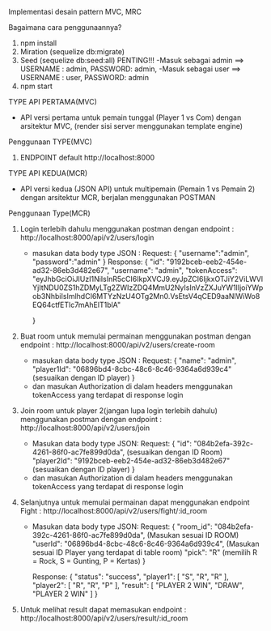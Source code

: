 Implementasi desain pattern MVC, MRC

Bagaimana cara penggunaannya?

1. npm install
2. Miration (sequelize db:migrate)
3. Seed (sequelize db:seed:all) PENTING!!!
   -Masuk sebagai admin ==> USERNAME : admin, PASSWORD: admin,
   -Masuk sebagai user ==> USERNAME : user, PASSWORD: admin
4. npm start

TYPE API PERTAMA(MVC)

- API versi pertama untuk pemain tunggal (Player 1 vs Com) dengan arsitektur MVC, (render sisi server menggunakan template engine)

Penggunaan TYPE(MVC)

1. ENDPOINT default http://localhost:8000

TYPE API KEDUA(MCR)

- API versi kedua (JSON API) untuk multipemain (Pemain 1 vs Pemain 2) dengan arsitektur MCR, berjalan menggunakan POSTMAN

Penggunaan Type(MCR)

1.  Login terlebih dahulu menggunakan postman dengan endpoint : http://localhost:8000/api/v2/users/login

    - masukan data body type JSON :
      Request:
      {
      "username":"admin",
      "password":"admin"
      }
      Response:
      {
      "id": "9192bceb-eeb2-454e-ad32-86eb3d482e67",
      "username": "admin",
      "tokenAccess": "eyJhbGciOiJIUzI1NiIsInR5cCI6IkpXVCJ9.eyJpZCI6IjkxOTJiY2ViLWVlYjItNDU0ZS1hZDMyLTg2ZWIzZDQ4MmU2NyIsInVzZXJuYW1lIjoiYWpob3NhbiIsImlhdCI6MTYzNzU4OTg2Mn0.VsEtsV4qCED9aaNlWiWo8EQ64ctfETlc7mAhElT1blA"

      }

2.  Buat room untuk memulai permainan menggunakan postman dengan endpoint : http://localhost:8000/api/v2/users/create-room

    - masukan data body type JSON :
      Request:
      {
      "name": "admin",
      "player1Id": "06896bd4-8cbc-48c6-8c46-9364a6d939c4" (sesuaikan dengan ID player)
      }
    - dan masukan Authorization di dalam headers menggunakan tokenAccess yang terdapat di response login

3.  Join room untuk player 2(jangan lupa login terlebih dahulu) menggunakan postman dengan endpoint : http://localhost:8000/api/v2/users/join

    - Masukan data body type JSON:
      Request:
      {
      "id": "084b2efa-392c-4261-86f0-ac7fe899d0da", (sesuaikan dengan ID Room)
      "player2Id": "9192bceb-eeb2-454e-ad32-86eb3d482e67" (sesuaikan dengan ID player)
      }
    - dan masukan Authorization di dalam headers menggunakan tokenAccess yang terdapat di response login

4.  Selanjutnya untuk memulai permainan dapat menggunakan endpoint Fight : http://localhost:8000/api/v2/users/fight/:id_room

    - Masukan data body type JSON:
      Request:
      {
      "room_id": "084b2efa-392c-4261-86f0-ac7fe899d0da", (Masukan sesuai ID ROOM)
      "userId": "06896bd4-8cbc-48c6-8c46-9364a6d939c4", (Masukan sesuai ID Player yang terdapat di table room)
      "pick": "R" (memilih R = Rock, S = Gunting, P = Kertas)
      }

      Response:
      {
      "status": "success",
      "player1": [
      "S",
      "R",
      "R"
      ],
      "player2": [
      "R",
      "R",
      "P"
      ],
      "result": [
      "PLAYER 2 WIN",
      "DRAW",
      "PLAYER 2 WIN"
      ]
      }

5.  Untuk melihat result dapat memasukan endpoint : http://localhost:8000/api/v2/users/result/:id_room
